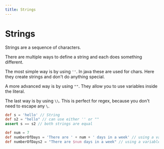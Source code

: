 ```yaml
---
title: Strings
---
```


# Strings

Strings are a sequence of characters.

There are multiple ways to define a string and each does something different.

The most simple way is by using `''`. In java these are used for chars. Here they create strings and don't do anything special.

A more advanced way is by using `""`. They allow you to use variables inside the literal.

The last way is by using `\\`. This is perfect for regex, because you don't need to escape any `\`.

```groovy
def s = 'hello' // String
def s2 = "hello" // can use either '' or ""
assert s == s2 // both strings are equal

def num = 7
def numberOfDays = 'There are ' + num + ' days in a week' // using a variable inside the string with concatenation
def numberOfDays2 = "There are $num days in a week" // using a variable inside the string with $
```
